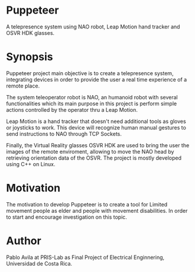 # Puppeteer 
A telepresence system using NAO robot, Leap Motion hand tracker and OSVR HDK glasses. 

# Synopsis
Puppeteer project main objective is to create a telepresence system, integrating devices in order to provide the user a real time experience of a remote place.

The system teleoperator robot is NAO, an humanoid robot with several functionalities which its main purpose in this project is perform simple actions controlled by the operator thru a Leap Motion. 

Leap Motion is a hand tracker that doesn't need additional tools as gloves or joysticks to work. This device will recognize human manual gestures to send instructions to NAO through TCP Sockets.

Finally, the Virtual Reality glasses OSVR HDK are used to bring the user the images of the remote enviroment, allowing to move the NAO head by retrieving orientation data of the OSVR.
The project is mostly developed using C++ on Linux. 

# Motivation
The motivation to develop Puppeteer is to create a tool for Limited movement people as elder and people with movement disabilities. In order to start and encourage investigation on this topic.

# Author
Pablo Avila at PRIS-Lab as Final Project of Electrical Enginnering, Universidad de Costa Rica.  
